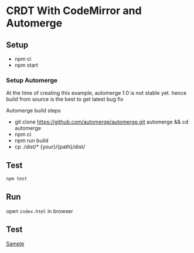 # CRDT With CodeMirror and Automerge

## Setup
- npm ci
- npm start

### Setup Automerge
At the time of creating this example, automerge 1.0 is not stable yet. hence build from source is the best to get latest bug fix

Automerge build steps
- git clone https://github.com/automerge/automerge.git automerge && cd automerge
- npm ci
- npm run build
- cp ./dist/\* {your}/{path}/dist/

## Test
```sh
npm test
```

## Run
open `index.html` in browser

## Test
[Sample](https://ldarren.github.io/crdt_example/)
